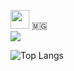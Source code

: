 
<img src="https://upload.wikimedia.org/wikipedia/commons/f/f4/Bandeira_de_Minas_Gerais.svg" width = "30" height = "30"> 🇲🇬
<br/>
<img src ="https://c.tenor.com/D55R-SuFKGgAAAAC/kids-goku-peace.gif">
<br/>

![Top Langs](https://github-readme-stats.vercel.app/api/top-langs/?username=joaogabrielferr&hide=jupyter%20notebook&show_icons=true&theme=radical&layout=compact)


[1]: https://joaogabrielferr.github.io
[2]: https://www.linkedin.com/in/joaogabrielferr
[3]: mailto:joaogabrielferr@gmail.com
